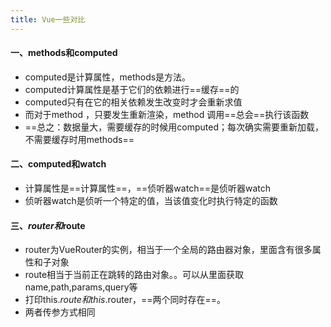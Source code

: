 ```yaml
---
title: Vue一些对比
---
```


#### 一、methods和computed
- computed是计算属性，methods是方法。
- computed计算属性是基于它们的依赖进行==缓存==的
- computed只有在它的相关依赖发生改变时才会重新求值
- 而对于method ，只要发生重新渲染，method 调用==总会==执行该函数
- ==总之：数据量大，需要缓存的时候用computed；每次确实需要重新加载，不需要缓存时用methods==
#### 二、computed和watch
- 计算属性是==计算属性==，==侦听器watch==是侦听器watch
- 侦听器watch是侦听一个特定的值，当该值变化时执行特定的函数
#### 三、$router和$route
- router为VueRouter的实例，相当于一个全局的路由器对象，里面含有很多属性和子对象
- route相当于当前正在跳转的路由对象。。可以从里面获取name,path,params,query等
- 打印this.$route和this.$router，==两个同时存在==。
- 两者传参方式相同